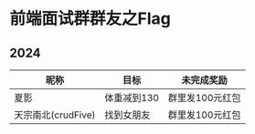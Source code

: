 # 前端面试群群友之Flag

## 2024

|  昵称 | 目标 | 未完成奖励 |
|  ----  | ----  | ---- |
| 夏影  | 体重减到130 | 群里发100元红包 |
|天宗南北(crudFive)|找到女朋友|群里发100元红包 |

